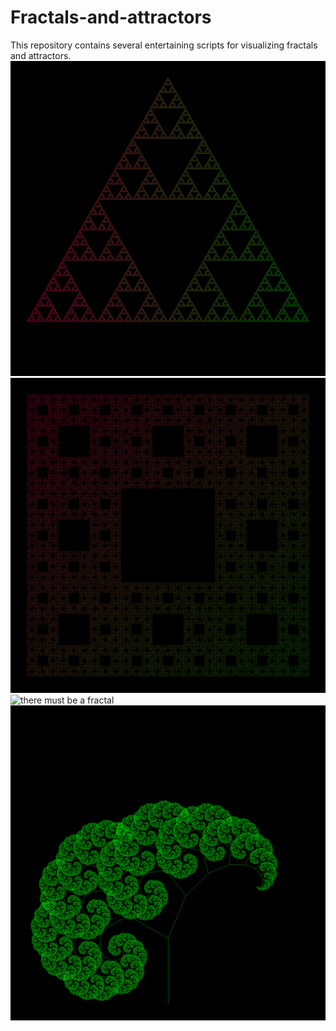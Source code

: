 # Fractals-and-attractors
 This repository contains several entertaining scripts for visualizing fractals and attractors.
 ![there must be a fractal](https://github.com/Kyrylo-Kotelevets/Fractals-and-attractors/blob/master/Треугольник_Серпинского.png)
 ![there must be a fractal](https://github.com/Kyrylo-Kotelevets/Fractals-and-attractors/blob/master/Ковёр_Серпинского.png)
 ![there must be a fractal](https://github.com/Kyrylo-Kotelevets/Fractals-and-attractors/blob/master/Папоротник_Барснли.png)
 ![there must be a fractal](https://github.com/Kyrylo-Kotelevets/Fractals-and-attractors/blob/master/Пифагорово_дерево.png)
